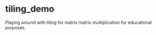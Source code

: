 # tiling_demo
Playing around with tiling for matrix matrix multiplication for educational purposes.
